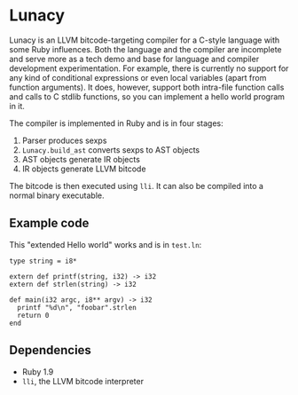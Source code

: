 # Lunacy

Lunacy is an LLVM bitcode-targeting compiler for a C-style language with some
Ruby influences. Both the language and the compiler are incomplete and serve
more as a tech demo and base for language and compiler development
experimentation. For example, there is currently no support for any kind of
conditional expressions or even local variables (apart from function arguments).
It does, however, support both intra-file function calls and calls to C stdlib
functions, so you can implement a hello world program in it.

The compiler is implemented in Ruby and is in four stages:

1. Parser produces sexps
2. `Lunacy.build_ast` converts sexps to AST objects
3. AST objects generate IR objects
4. IR objects generate LLVM bitcode

The bitcode is then executed using `lli`. It can also be compiled into a
normal binary executable.

## Example code

This "extended Hello world" works and is in `test.ln`:

    type string = i8*

    extern def printf(string, i32) -> i32
    extern def strlen(string) -> i32

    def main(i32 argc, i8** argv) -> i32
      printf "%d\n", "foobar".strlen
      return 0
    end

## Dependencies

- Ruby 1.9
- `lli`, the LLVM bitcode interpreter